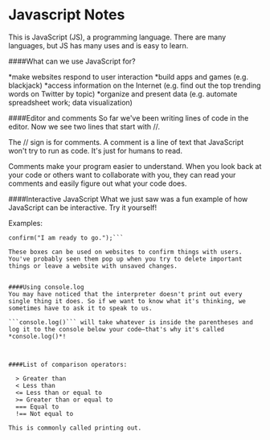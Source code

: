Javascript Notes
================

This is JavaScript (JS), a programming language. There are many languages, but JS has many uses and is easy to learn.

####What can we use JavaScript for?

   *make websites respond to user interaction
   *build apps and games (e.g. blackjack)
   *access information on the Internet (e.g. find out the top trending words on Twitter by topic)
   *organize and present data (e.g. automate spreadsheet work; data visualization)


####Editor and comments
So far we've been writing lines of code in the editor. Now we see two lines that start with //.

The // sign is for comments. A comment is a line of text that JavaScript won't try to run as code. It's just for humans to read.

Comments make your program easier to understand. When you look back at your code or others want to collaborate with you, they can read your comments and easily figure out what your code does.


####Interactive JavaScript
What we just saw was a fun example of how JavaScript can be interactive. Try it yourself!

Examples:

```confirm("I feel awesome!");
confirm("I am ready to go.");```

These boxes can be used on websites to confirm things with users. You've probably seen them pop up when you try to delete important things or leave a website with unsaved changes.


####Using console.log
You may have noticed that the interpreter doesn't print out every single thing it does. So if we want to know what it's thinking, we sometimes have to ask it to speak to us.

```console.log()``` will take whatever is inside the parentheses and log it to the console below your code—that's why it's called *console.log()*!



####List of comparison operators:

  > Greater than
  < Less than
  <= Less than or equal to
  >= Greater than or equal to
  === Equal to
  !== Not equal to

This is commonly called printing out.